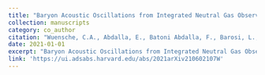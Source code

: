 ```yaml
---
title: "Baryon Acoustic Oscillations from Integrated Neutral Gas Observations: an instrument to observe the 21cm hydrogen line in the redshift range 0.13 \\textdollar <\\textdollar  z \\textdollar <\\textdollar  0.45 -- status update"
collection: manuscripts
category: co_author
citation: "Wuensche, C.A., Abdalla, E., Batoni Abdalla, F., Barosi, L., Wang, B., An, R., de Moraes Barreto, J.A., Battye, R., Brito, F.A., Browne, I., Souza Correia, D., Alencar Costa, A., Delabrouille, J., Dickinson, C., Feng, C., Ferreira, E., Fornazier, K., de Gasperis, G., Gutierrez, P., Harper, S., Landim, R.G., Liccardo, V., Ma, Y., Machado, T., Maffei, B., Marins, A., Martins Machado Mendes, M., Mer\\ícia, E., Monstein, C., Motta, P., Novaes, C.P., do Nascimento Otobone, C.H., Peel, M., Queiroz, A., Radcliffe, C., Remazeilles, M., Ribeiro, R.M.G., Sang, Y., Fernandes Rossi dos Santos, J., Santos, L., Santos, M.V., Shan, C., Bezerra Silva, G., Vieira, F., Vieira, J., Villela, T., Xiao, L., Yang, W., Zhang, J., Zhang, X., & Zhu, Z. (2021). <i>arXiv e-prints</i> arXiv:2106.02107."
date: 2021-01-01
excerpt: "Baryon Acoustic Oscillations from Integrated Neutral Gas Observations: an instrument to observe the 21cm hydrogen line in the redshift range 0.13 \\textdollar <\\textdollar  z \\textdollar <\\textdollar  0.45 -- status update"
link: 'https://ui.adsabs.harvard.edu/abs/2021arXiv210602107W'
---
```

